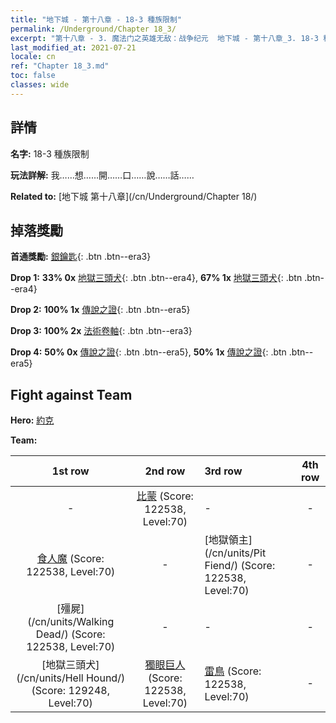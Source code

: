 ```yaml
---
title: "地下城 - 第十八章 - 18-3 種族限制"
permalink: /Underground/Chapter 18_3/
excerpt: "第十八章 - 3. 魔法门之英雄无敌：战争纪元  地下城 - 第十八章_3. 18-3 種族限制"
last_modified_at: 2021-07-21
locale: cn
ref: "Chapter 18_3.md"
toc: false
classes: wide
---
```


## 詳情

 **名字:** 18-3 種族限制

 **玩法詳解:**       我……想……開……口……說……話……

 **Related to:** [地下城 第十八章](/cn/Underground/Chapter 18/)

## 掉落獎勵

 **首通獎勵:** [銀鑰匙](/cn/Items/con_693/){: .btn .btn--era3}

 **Drop 1:** **33% 0x** [地獄三頭犬](/cn/Items/unt_228/){: .btn .btn--era4}, **67% 1x** [地獄三頭犬](/cn/Items/unt_228/){: .btn .btn--era4}

 **Drop 2:** **100% 1x** [傳說之證](/cn/Items/mat_74/){: .btn .btn--era5}

 **Drop 3:** **100% 2x** [法術卷軸](/cn/Items/con_694/){: .btn .btn--era3}

 **Drop 4:** **50% 0x** [傳說之證](/cn/Items/mat_67/){: .btn .btn--era5}, **50% 1x** [傳說之證](/cn/Items/mat_67/){: .btn .btn--era5}


## Fight against Team
 **Hero:** [約克](/cn/heroes/Yog/)

 **Team:**


  | 1st row | 2nd row | 3rd row | 4th row |
  |:----:|:----:|:----|:----:|
  | - | [比蒙](/cn/units/Behemoth/) (Score: 122538, Level:70)  | - | - |
  | [食人魔](/cn/units/Ogre/) (Score: 122538, Level:70)  | - | [地獄領主](/cn/units/Pit Fiend/) (Score: 122538, Level:70)  | - |
  | [殭屍](/cn/units/Walking Dead/) (Score: 122538, Level:70)  | - | - | - |
  | [地獄三頭犬](/cn/units/Hell Hound/) (Score: 129248, Level:70)  | [獨眼巨人](/cn/units/Cyclops/) (Score: 122538, Level:70)  | [雷鳥](/cn/units/Roc/) (Score: 122538, Level:70)  | - |


